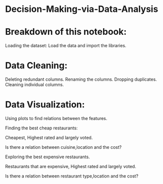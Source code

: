 # Decision-Making-via-Data-Analysis

# Breakdown of this notebook:

Loading the dataset: Load the data and import the libraries.

# Data Cleaning:
Deleting redundant columns.
Renaming the columns.
Dropping duplicates.
Cleaning individual columns.

# Data Visualization: 

Using plots to find relations between the features.

Finding the best cheap restaurants:

Cheapest, Highest rated and largely voted.

Is there a relation between cuisine,location and the cost?

Exploring the best expensive restaurants.

Restaurants that are expensive, Highest rated and largely voted.

Is there a relation between restaurant type,location and the cost?
